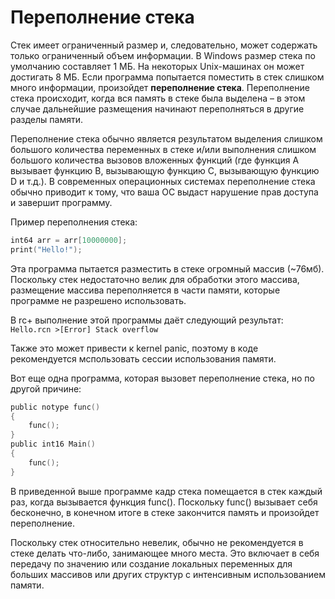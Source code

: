 # Переполнение стека
Стек имеет ограниченный размер и,
следовательно, может содержать только ограниченный объем информации.
В Windows размер стека по умолчанию составляет 1 МБ.
На некоторых Unix-машинах он может достигать 8 МБ.
Если программа попытается поместить в стек слишком много информации,
произойдет **переполнение стека**.
Переполнение стека происходит,
когда вся память в стеке была выделена – в этом случае дальнейшие размещения начинают переполняться в другие разделы памяти.

Переполнение стека обычно является результатом выделения слишком большого количества переменных в стеке
и/или выполнения слишком большого количества вызовов вложенных функций
(где функция A вызывает функцию B, вызывающую функцию C, вызывающую функцию D и т.д.).
В современных операционных системах переполнение стека обычно приводит к тому,
что ваша ОС выдаст нарушение прав доступа и завершит программу.

Пример переполнения стека:
```C
int64 arr = arr[10000000];
print("Hello!");
```
Эта программа пытается разместить в стеке огромный массив (~76мб).
Поскольку стек недостаточно велик для обработки этого массива,
размещение массива переполняется в части памяти,
которые программе не разрешено использовать.

В rc+ выполнение этой программы даёт следующий результат:
`Hello.rcn >[Error] Stack overflow`

Также это может привести к kernel panic,
поэтому в коде рекомендуется мспользовать сессии использования памяти.

Вот еще одна программа, которая вызовет переполнение стека, но по другой причине:
```C
public notype func()
{
    func();
}
public int16 Main()
{
    func();
}
```
В приведенной выше программе кадр стека помещается в стек каждый раз,
когда вызывается функция func().
Поскольку func() вызывает себя бесконечно,
в конечном итоге в стеке закончится память и произойдет переполнение.

Поскольку стек относительно невелик,
обычно не рекомендуется в стеке делать что-либо,
занимающее много места.
Это включает в себя передачу по значению или создание локальных переменных для больших массивов или других структур с интенсивным использованием памяти.

